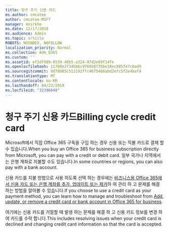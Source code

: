 ```yaml
---
title: 청구 주기 신용 카드
ms.author: cmcatee
author: cmcatee-MSFT
manager: mnirkhe
ms.date: 12/17/2018
ms.audience: Admin
ms.topic: article
ROBOTS: NOINDEX, NOFOLLOW
localization_priority: Normal
ms.collection: Adm_O365
ms.custom: ''
ms.assetid: ef2df989-8539-48b5-a324-97d2e09f14fe
ms.openlocfilehash: 11760e2f34bb6c9766b8f35be18ec9857e7c0ad9
ms.sourcegitcommit: 9d78905c512192ffc4675468abd2efc5f2e4baf4
ms.translationtype: MT
ms.contentlocale: ko-KR
ms.lasthandoff: 04/23/2019
ms.locfileid: "32396648"
---
```

# <a name="billing-cycle-credit-card"></a><span data-ttu-id="30279-102">청구 주기 신용 카드</span><span class="sxs-lookup"><span data-stu-id="30279-102">Billing cycle credit card</span></span>

<span data-ttu-id="30279-103">Microsoft에서 직접 Office 365 구독을 구입 하는 경우 신용 또는 직불 카드로 결제 할 수 있습니다.</span><span class="sxs-lookup"><span data-stu-id="30279-103">When you buy an Office 365 for business subscription directly from Microsoft, you can pay with a credit or debit card.</span></span> <span data-ttu-id="30279-104">일부 국가나 지역에서는 은행 계좌로 지불할 수도 있습니다.</span><span class="sxs-lookup"><span data-stu-id="30279-104">In some countries or regions, you can also pay with a bank account.</span></span>
  
<span data-ttu-id="30279-105">신용 카드를 지불 방법으로 사용 하도록 선택 하는 경우에는 [비즈니스용 Office 365에서 신용 카드 또는 은행 계좌를 추가, 업데이트 또는 제거](https://support.office.com/article/30ba9c83-50d8-4020-90ed-830a5b8c8724?wt.mc_id=billing_cycle_AI)하 여 관리 하 고 문제를 해결 하는 방법을 알아볼 수 있습니다.</span><span class="sxs-lookup"><span data-stu-id="30279-105">If you choose to use a credit card as your payment method, you can learn how to manage and troubleshoot from [Add, update, or remove a credit card or bank account in Office 365 for business](https://support.office.com/article/30ba9c83-50d8-4020-90ed-830a5b8c8724?wt.mc_id=billing_cycle_AI).</span></span>
  
<span data-ttu-id="30279-106">여기에는 신용 카드를 거절할 때 발생 하는 문제를 해결 하 고 신용 카드 정보를 변경 하 여 카드를 수락 합니다.</span><span class="sxs-lookup"><span data-stu-id="30279-106">This includes resolving issues when your credit card is declined and changing credit card information so that the card is accepted.</span></span>
  

